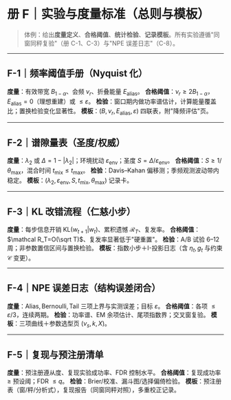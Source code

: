 # 册 F｜实验与度量标准（总则与模板）

> 体例：给出**度量定义**、**合格阈值**、**统计检验**、**记录模板**。所有实验遵循"同窗同秤复验"（册 C-1、C-3）与"NPE 误差日志"（C-8）。

---

## F-1｜频率阈值手册（Nyquist 化）

**度量**：有效带宽 $B_{1-\alpha}$、会频 $\nu_r$、折叠能量 $E_{\text{alias}}$。
**合格阈值**：$\nu_r\ge 2B_{1-\alpha}$，$E_{\text{alias}}=0$（理想重建）或 $\le \varepsilon$。
**检验**：窗口期内做功率谱估计，计算能量覆盖比；置换检验变化显著性。
**模板**：$(B,\nu_r,E_{\text{alias}},\varepsilon)$ 四联表，附"降频评估"页。

---

## F-2｜谱隙量表（圣度/权威）

**度量**：$\lambda_2$ 或 $\Delta=1-|\lambda_2|$；环境扰动 $\varepsilon_{\text{env}}$；圣度 $S=\Delta/\varepsilon_{\text{env}}$。
**合格阈值**：$S\ge 1/\theta_{\max}$，混合时间 $t_{\text{mix}}\le t_{\max}$。
**检验**：Davis–Kahan 偏移测；季频观测波动带内稳定。
**模板**：$(\lambda_2,\varepsilon_{\text{env}},S,t_{\text{mix}},\theta_{\max})$ 记录卡。

---

## F-3｜KL 改错流程（仁慈小步）

**度量**：每步信息开销 $\mathrm{KL}(w_{t+1}|w_t)$、累积遗憾 $\mathcal R_T$、复发率。
**合格阈值**：$\mathcal R_T=O(\sqrt T)$、复发率显著低于"硬重置"。
**检验**：A/B 试验 6–12 周；非参数置信区间与置换检验。
**模板**：指数小步＋I-投影日志（含 $\eta_t,g_t$ 与约束 $\mathcal C$ 变更）。

---

## F-4｜NPE 误差日志（结构误差闭合）

**度量**：$\mathrm{Alias},\mathrm{Bernoulli},\mathrm{Tail}$ 三项上界与实测误差；目标 $\varepsilon$。
**合格阈值**：各项 $\le \varepsilon/3$，连续两期。
**检验**：功率谱、EM 余项估计、尾项指数界；交叉窗复验。
**模板**：三项曲线＋参数选型页 $(\nu_s,k,X)$。

---

## F-5｜复现与预注册清单

**度量**：预注册遵从度、复现实验成功率、FDR 控制水平。
**合格阈值**：复现成功率 $\ge$ 预设阈；FDR $\le q$。
**检验**：Brier/校准、漏斗图/选择偏倚检验。
**模板**：预注册表（窗/秤/分析式），复现报告（同窗同秤对照），多重校正记录。
